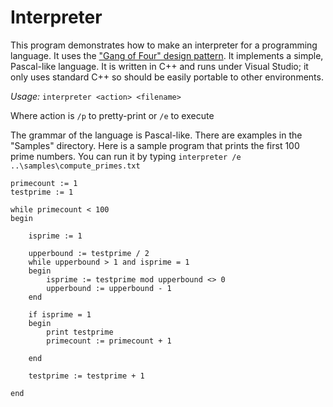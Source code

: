 Interpreter
===========

This program demonstrates how to make an interpreter for a programming language. It uses the ["Gang of Four" design pattern](http://en.wikipedia.org/wiki/Interpreter_pattern). It implements a simple, Pascal-like language. It is written in C++ and runs under Visual Studio; it only uses standard C++ so should be easily portable to other environments.


*Usage:*
`interpreter <action> <filename>`

Where action is `/p` to pretty-print or `/e` to execute
	
The grammar of the language is Pascal-like. There are examples in the "Samples" directory. Here is a sample program that prints the first 100 prime numbers. You can run it by typing `interpreter /e ..\samples\compute_primes.txt`

```
primecount := 1
testprime := 1

while primecount < 100
begin

	isprime := 1

	upperbound := testprime / 2
	while upperbound > 1 and isprime = 1
	begin
		isprime := testprime mod upperbound <> 0
		upperbound := upperbound - 1
	end

	if isprime = 1
	begin
		print testprime
		primecount := primecount + 1

	end	

	testprime := testprime + 1

end
```
